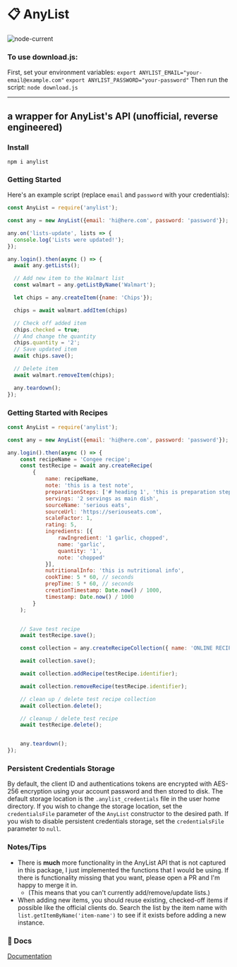 # 📋 AnyList

![node-current](https://img.shields.io/node/v/anylist)


### To use download.js:

First, set your environment variables:
  `export ANYLIST_EMAIL="your-email@example.com"`
  `export ANYLIST_PASSWORD="your-password"`
Then run the script:
  `node download.js`

--------------------------------

## a wrapper for AnyList's API (unofficial, reverse engineered)

### Install

`npm i anylist`

### Getting Started

Here's an example script (replace `email` and `password` with your credentials):

```javascript
const AnyList = require('anylist');

const any = new AnyList({email: 'hi@here.com', password: 'password'});

any.on('lists-update', lists => {
  console.log('Lists were updated!');
});

any.login().then(async () => {
  await any.getLists();

  // Add new item to the Walmart list
  const walmart = any.getListByName('Walmart');

  let chips = any.createItem({name: 'Chips'});

  chips = await walmart.addItem(chips)

  // Check off added item
  chips.checked = true;
  // And change the quantity
  chips.quantity = '2';
  // Save updated item
  await chips.save();

  // Delete item
  await walmart.removeItem(chips);

  any.teardown();
});
```

### Getting Started with Recipes

```javascript
const AnyList = require('anylist');

const any = new AnyList({email: 'hi@here.com', password: 'password'});

any.login().then(async () => {
    const recipeName = 'Congee recipe';
    const testRecipe = await any.createRecipe(
        {
            name: recipeName,
            note: 'this is a test note',
            preparationSteps: ['# heading 1', 'this is preparation step 1'],
            servings: '2 servings as main dish',
            sourceName: 'serious eats',
            sourceUrl: 'https://seriouseats.com',
            scaleFactor: 1,
            rating: 5,
            ingredients: [{
                rawIngredient: '1 garlic, chopped',
                name: 'garlic',
                quantity: '1',
                note: 'chopped'
            }],
            nutritionalInfo: 'this is nutritional info',
            cookTime: 5 * 60, // seconds
            prepTime: 5 * 60, // seconds
            creationTimestamp: Date.now() / 1000,
            timestamp: Date.now() / 1000
        }
    );


    // Save test recipe
    await testRecipe.save();

    const collection = any.createRecipeCollection({ name: 'ONLINE RECIPES' })

    await collection.save();

    await collection.addRecipe(testRecipe.identifier);

    await collection.removeRecipe(testRecipe.identifier);

    // clean up / delete test recipe collection
    await collection.delete();

    // cleanup / delete test recipe
    await testRecipe.delete();


    any.teardown();
});
```


### Persistent Credentials Storage
By default, the client ID and authentications tokens are encrypted with AES-256 encryption using your account password and then stored to disk. The default storage location is the `.anylist_credentials` file in the user home directory. If you wish to change the storage location, set the `credentialsFile` parameter of the `AnyList` constructor to the desired path. If you wish to disable persistent credentials storage, set the `credentialsFile` parameter to `null`.


### Notes/Tips

- There is **much** more functionality in the AnyList API that is not captured in this package, I just implemented the functions that I would be using. If there is functionality missing that you want, please open a PR and I'm happy to merge it in.
  - (This means that you can't currently add/remove/update lists.)
- When adding new items, you should reuse existing, checked-off items if possible like the official clients do. Search the list by the item name with `list.getItemByName('item-name')` to see if it exists before adding a new instance.

### 📖 Docs

[Documentation](https://codetheweb.github.io/anylist/)
